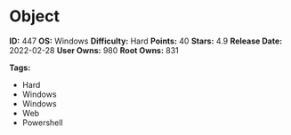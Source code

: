 # Object

**ID:** 447
**OS:** Windows
**Difficulty:** Hard
**Points:** 40
**Stars:** 4.9
**Release Date:** 2022-02-28
**User Owns:** 980
**Root Owns:** 831

**Tags:**
- Hard
- Windows
- Windows
- Web
- Powershell

